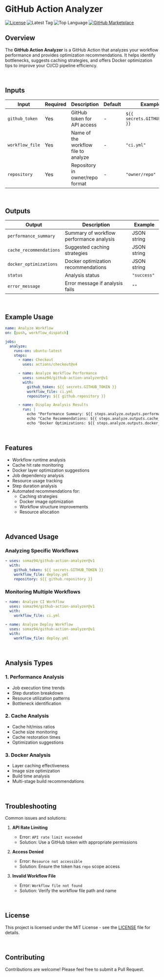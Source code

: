 # GitHub Action Analyzer

[![License](https://img.shields.io/github/license/somaz94/github-action-analyzer)](https://github.com/somaz94/github-action-analyzer)
![Latest Tag](https://img.shields.io/github/v/tag/somaz94/github-action-analyzer)
![Top Language](https://img.shields.io/github/languages/top/somaz94/github-action-analyzer?color=green&logo=go&logoColor=b)
[![GitHub Marketplace](https://img.shields.io/badge/Marketplace-GitHub%20Action%20Analyzer-blue?logo=github)](https://github.com/marketplace/actions/github-action-analyzer)

## Overview

The **GitHub Action Analyzer** is a GitHub Action that analyzes your workflow performance and provides optimization recommendations. It helps identify bottlenecks, suggests caching strategies, and offers Docker optimization tips to improve your CI/CD pipeline efficiency.

<br/>

## Inputs

| Input           | Required | Description                                    | Default | Example                |
|----------------|----------|------------------------------------------------|---------|------------------------|
| `github_token` | Yes      | GitHub token for API access                    | -       | `${{ secrets.GITHUB_TOKEN }}` |
| `workflow_file`| Yes      | Name of the workflow file to analyze          | -       | `"ci.yml"`            |
| `repository`   | Yes      | Repository in owner/repo format               | -       | `"owner/repo"`        |

<br/>

## Outputs

| Output                  | Description                                          | Example        |
|------------------------|------------------------------------------------------|----------------|
| `performance_summary`  | Summary of workflow performance analysis             | JSON string    |
| `cache_recommendations`| Suggested caching strategies                         | JSON string    |
| `docker_optimizations` | Docker optimization recommendations                  | JSON string    |
| `status`              | Analysis status                                      | `"success"`    |
| `error_message`       | Error message if analysis fails                      | `""`           |

<br/>

## Example Usage

```yaml
name: Analyze Workflow
on: [push, workflow_dispatch]

jobs:
  analyze:
    runs-on: ubuntu-latest
    steps:
      - name: Checkout
        uses: actions/checkout@v4

      - name: Analyze Workflow Performance
        uses: somaz94/github-action-analyzer@v1
        with:
          github_token: ${{ secrets.GITHUB_TOKEN }}
          workflow_file: ci.yml
          repository: ${{ github.repository }}

      - name: Display Analysis Results
        run: |
          echo "Performance Summary: ${{ steps.analyze.outputs.performance_summary }}"
          echo "Cache Recommendations: ${{ steps.analyze.outputs.cache_recommendations }}"
          echo "Docker Optimizations: ${{ steps.analyze.outputs.docker_optimizations }}"
```

<br/>

## Features

- Workflow runtime analysis
- Cache hit rate monitoring
- Docker layer optimization suggestions
- Job dependency analysis
- Resource usage tracking
- Step duration analysis
- Automated recommendations for:
  - Caching strategies
  - Docker image optimization
  - Workflow structure improvements
  - Resource allocation

<br/>

## Advanced Usage

### Analyzing Specific Workflows

```yaml
- uses: somaz94/github-action-analyzer@v1
  with:
    github_token: ${{ secrets.GITHUB_TOKEN }}
    workflow_file: deploy.yml
    repository: ${{ github.repository }}
```

### Monitoring Multiple Workflows

```yaml
- name: Analyze CI Workflow
  uses: somaz94/github-action-analyzer@v1
  with:
    workflow_file: ci.yml
    
- name: Analyze Deploy Workflow
  uses: somaz94/github-action-analyzer@v1
  with:
    workflow_file: deploy.yml
```

<br/>

## Analysis Types

### 1. Performance Analysis
- Job execution time trends
- Step duration breakdown
- Resource utilization patterns
- Bottleneck identification

### 2. Cache Analysis
- Cache hit/miss ratios
- Cache size monitoring
- Cache restoration times
- Optimization suggestions

### 3. Docker Analysis
- Layer caching effectiveness
- Image size optimization
- Build time analysis
- Multi-stage build recommendations

<br/>

## Troubleshooting

Common issues and solutions:

1. **API Rate Limiting**
   - Error: `API rate limit exceeded`
   - Solution: Use a GitHub token with appropriate permissions

2. **Access Denied**
   - Error: `Resource not accessible`
   - Solution: Ensure the token has `repo` scope access

3. **Invalid Workflow File**
   - Error: `Workflow file not found`
   - Solution: Verify the workflow file path and name

<br/>

## License

This project is licensed under the MIT License - see the [LICENSE](LICENSE) file for details.

<br/>

## Contributing

Contributions are welcome! Please feel free to submit a Pull Request.